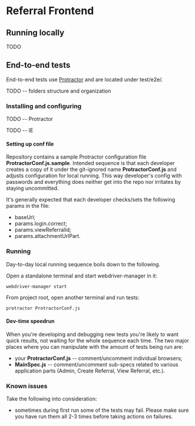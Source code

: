 # Referral Frontend

## Running locally

TODO

## End-to-end tests

End-to-end tests use [Protractor](https://github.com/angular/protractor) and are located under test/e2e/.

TODO -- folders structure and organization

### Installing and configuring

TODO -- Protractor

TODO -- IE

#### Setting up conf file

Repository contains a sample Protractor configuration file **ProtractorConf.js.sample**. Intended sequence is that each developer creates
a copy of it under the git-ignored name **ProtractorConf.js** and adjusts configuration for local running. This way developer's config
with passwords and everything does neither get into the repo nor irritates by staying uncommitted.

It's generally expected that each developer checks/sets the following params in the file:
* baseUrl;
* params.login.correct;
* params.viewReferralId;
* params.attachmentUrlPart.

### Running

Day-to-day local running sequence boils down to the following.

Open a standalone terminal and start webdriver-manager in it:

```Batchfile
webdriver-manager start
```

From project root, open another terminal and run tests:

```Batchfile
protractor ProtractorConf.js
```

#### Dev-time speedrun

When you're developing and debugging new tests you're likely to want quick results, not waiting for the whole sequence each time. The two
major places where you can manipulate with the amount of tests being run are:
* your **ProtractorConf.js** -- comment/uncomment individual browsers;
* **MainSpec.js** -- comment/uncomment sub-specs related to various application parts (Admin, Create Referral, View Referral, etc.).

### Known issues

Take the following into consideration:
* sometimes during first run some of the tests may fail. Please make sure you have run them all 2-3 times before taking actions on failures.
